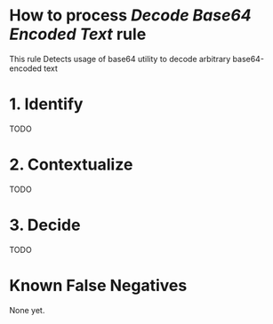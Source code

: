 # How to process *Decode Base64 Encoded Text* rule
This rule Detects usage of base64 utility to decode arbitrary base64-encoded text

# 1. Identify
TODO

# 2. Contextualize
TODO

# 3. Decide
TODO

# Known False Negatives
None yet.
